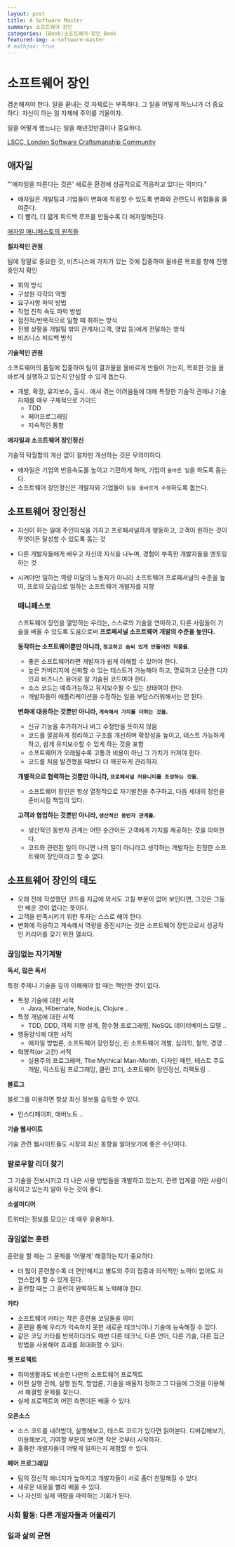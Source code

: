 ```yaml
---
layout: post
title: A Software Master
summary: 소프트웨어 장인
categories: (Book)소프트웨어-장인 Book
featured-img: a-software-master
# mathjax: true
---
```


# 소프트웨어 장인

겸손해져야 한다. 일을 끝내는 것 자체로는 부족하다. 그 일을 어떻게 하느냐가 더 중요하다. 자신이 하는 일 자체에 주의를 기울이자.

일을 어떻게 했느냐는 일을 해낸것만큼이나 중요하다.

[LSCC, London Software Craftsmanship Community](https://www.meetup.com/ko-KR/london-software-craftsmanship/)

## 애자일

"'애자일을 따른다는 것은' 새로운 환경에 성공적으로 적응하고 있다는 의미다."

- 애자일은 개발팀과 기업들이 변화에 적응할 수 있도록 변화와 관련도니 위험들을 줄여준다.
- 더 빨리, 더 짧게 피드백 루프를 만들수록 더 애자일해진다.

[애자일 매니페스토의 원칙들](https://medium.com/hgmin/agile-principles-%EC%95%A0%EC%9E%90%EC%9D%BC-12%EA%B0%80%EC%A7%80-%EC%9B%90%EC%B9%99-d3f386bd9839)

**절차적인 관점**

팀에 정말로 중요한 것, 비즈니스에 가치가 있는 것에 집중하여 올바른 목표를 향해 진행 중인지 확인

- 회의 방식
- 구성원 각각의 역할
- 요구사항 파악 방법
- 작업 진척 속도 파악 방법
- 점진적/반복적으로 일할 때 취하는 방식
- 진행 상황을 개발팀 밖의 관계자(고객, 영업 등)에게 전달하는 방식
- 비즈니스 피드백 방식

**기술적인 관점**

소프트웨어의 품질에 집중하여 팀이 결과물을 올바르게 만들어 가는지, 목표한 것을 올바르게 실행하고 있는지 안심할 수 있게 돕는다.

- 개발, 확장, 유지보수, 출시.. 에서 겪는 어려움들에 대해 특정한 기술적 관례나 기술 자체를 매우 구체적으로 가이드
  - TDD
  - 페어프로그래밍
  - 지속적인 통합

**애자일과 소프트웨어 장인정신**

기술적 탁월함의 개선 없이 절차만 개선하는 것은 무의미하다.

- 애자일은 기업의 반응속도를 높이고 기민하게 하며, 기업이 `올바른 일`을 하도록 돕는다.
- 소프트웨어 장인정신은 개발자와 기업들이 `일을 올바르게 수행`하도록 돕는다.

## 소프트웨어 장인정신

- 자신이 하는 일에 주인의식을 가지고 프로페셔널하게 행동하고, 고객이 원하는 것이 무엇이든 달성할 수 있도록 돕는 것
- 다른 개발자들에게 배우고 자신의 지식을 나누며, 경험이 부족한 개발자들을 멘토링하는 것
- 시켜야만 일하는 역량 미달의 노동자가 아니라 소프트웨어 프로페셔널의 수준을 높여, 프로의 모습으로 일하는 소프트웨어 개발자를 지향

  ### 매니페스토

  스프트웨어 장인을 열망하는 우리는, 스스로의 기술을 연마하고, 다른 사람들이 기술을 배울 수 있도록 도움으로써 **프로페셔널 소프트웨어 개발의 수준을 높인다.**

  **동작하는 소프트웨어뿐만 아니라, `정교하고 솜씨 있게 만들어진 작품을`.**

  - 좋은 소프트웨어라면 개발자가 쉽게 이해할 수 있어야 한다.
  - 높은 커버리지에 신뢰할 수 있는 테스트가 가능해야 하고, 명료하고 단순한 디자인과 비즈니스 용어로 잘 기술된 코드여야 한다.
  - 소스 코드는 예측가능하고 유지보수될 수 있는 상태여야 한다.
  - 개발자들이 애플리케이션을 수정하는 일을 부담스러워해서는 안 된다.

  **변화에 대응하는 것뿐만 아니라, `계속해서 가치를 더하는 것을`.**

  - 신규 기능을 추가하거나 버그 수정만을 뜻하지 않음
  - 코드를 깔끔하게 정리하고 구조를 개선하며 확장성을 높이고, 테스트 가능하게 하고, 쉽게 유지보수할 수 있게 하는 것을 포함
  - 소프트웨어가 오래될수록 고통과 비용이 아닌 그 가치가 커져야 한다.
  - 코드를 처음 발견했을 때보다 더 깨끗하게 관리하자.

  **개별적으로 협력하는 것뿐만 아니라, `프로페셔널 커뮤니티를 조성하는 것을`.**

  - 소프트웨어 장인은 항상 열정적으로 자기발전을 추구하고, 다음 세대의 장인을 준비시킬 책임이 있다.

  **고객과 협업하는 것뿐만 아니라, `생산적인 동반자 관계를`.**

  - 생산적인 동반자 관계는 어떤 순간이든 고객에게 가치를 제공하는 것을 의미한다.
  - 코드와 관련된 일이 아니면 나의 일이 아니라고 생각하는 개발자는 진정한 소프트웨어 장인이라고 할 수 없다.

## 소프트웨어 장인의 태도

- 오래 전에 작성했던 코드를 지금에 와서도 고칠 부분이 없어 보인다면, 그것은 그동안 배운 것이 없다는 뜻이다.
- 고객을 만족시키기 위한 투자는 스스로 해야 한다.
- 변화에 적응하고 계속해서 역량을 증진시키는 것은 소프트웨어 장인으로서 성공적인 커리어를 갖기 위한 열쇠다.

###  끊임없는 자기계발

**독서, 많은 독서**

특정 주제나 기술을 깊이 이해해야 할 때는 책만한 것이 없다.

- 특정 기술에 대한 서적
  - Java, Hibernate, Node.js, Clojure ..
- 특정 개념에 대한 서적
  - TDD, DDD, 객체 지향 설계, 함수형 프로그래밍, NoSQL 데이터베이스 모델 ..
- 행동양식에 대한 서적
  - 애자일 방법론, 소프트웨어 장인정신, 린 소프트웨어 개발, 심리학, 철학, 경영 ..
- 혁명적(or 고전) 서적
  - 실용주의 프로그래머, The Mythical Man-Month, 디자인 패턴, 테스트 주도 개발, 익스트림 프로그래밍, 클린 코더, 소프트웨어 장인정신, 리펙토링 ..

**블로그**

블로그를 이용하면 항상 최신 정보를 습득할 수 있다.

- 인스타페이퍼, 애버노트 ..

**기술 웹사이트**

기술 관련 웹사이트들도 시장의 최신 동향을 알아보기에 좋은 수단이다.

### 팔로우할 리더 찾기 

그 기술을 진보시키고 더 나은 사용 방법들을 개발하고 있는지, 관련 업계를 어떤 사람이 움직이고 있는지 알아 두는 것이 좋다.

**소셜미디어**

트위터는 정보를 모으는 데 매우 유용하다.

### 끊임없는 훈련

훈련을 할 때는 그 문제를 '어떻게' 해결하는지가 중요하다.

- 더 많이 훈련할수록 더 편안해지고 별도의 주의 집중과 의식적인 노력이 없어도 자연스럽게 할 수 있게 된다.
- 훈련할 때는 그 훈련이 완벽하도록 노력해야 한다.

**카타**

- 소프트웨어 카타는 작은 훈련용 코딩들을 의미
- 훈련을 통해 우리가 익숙하지 못한 새로운 테크닉이나 기술에 능숙해질 수 있다.
- 같은 코딩 카타를 반복하더라도 매번 다른 테크닉, 다른 언어, 다른 기술, 다른 접근 방법을 사용해야 효과를 최대화할 수 있다.

**펫 프로젝트**

- 취미생활과도 비슷한 나만의 소프트웨어 프로젝트
- 어떤 실행 관례, 실행 원칙, 방법론, 기술을 배울지 정하고 그 다음에 그것을 이용해서 해결할 문제를 찾는다.
- 실제 프로젝트의 어떤 측면이든 배울 수 있다.

**오픈소스**

- 소스 코드를 내려받아, 실행해보고, 테스트 코드가 있다면 읽어본다. 디버깅해보기, 이용해보기, 기여할 부분이 보이면 작은 것부터 시작하자.
- 훌륭한 개발자들이 어떻게 일하는지 체험할 수 있다.

**페어 프로그래밍**

- 팀의 정신적 에너지가 높아지고 개발자들이 서로 좀더 친밀해질 수 있다.
- 새로운 내용을 빨리 배울 수 있다.
- 나 자신의 실제 역량을 파악하는 기회가 된다.

### 사회 활동: 다른 개발자들과 어울리기


### 일과 삶의 균현